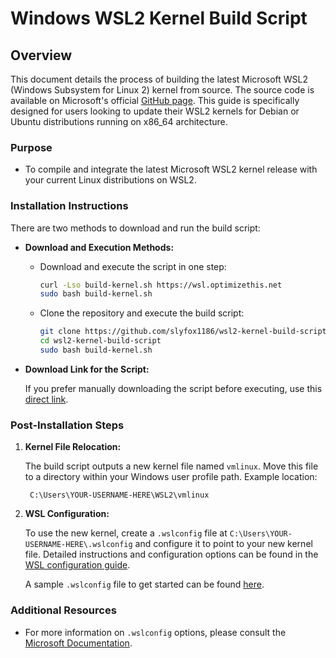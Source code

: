 # Windows WSL2 Kernel Build Script

## Overview

This document details the process of building the latest Microsoft WSL2 (Windows Subsystem for Linux 2) kernel from source. The source code is available on Microsoft's official [GitHub page](https://github.com/microsoft/WSL2-Linux-Kernel/). This guide is specifically designed for users looking to update their WSL2 kernels for Debian or Ubuntu distributions running on x86_64 architecture.

### Purpose

- To compile and integrate the latest Microsoft WSL2 kernel release with your current Linux distributions on WSL2.

### Installation Instructions

There are two methods to download and run the build script:

- **Download and Execution Methods:**

  - Download and execute the script in one step:
    ```sh
    curl -Lso build-kernel.sh https://wsl.optimizethis.net
    sudo bash build-kernel.sh
    ```
  
  - Clone the repository and execute the build script:
    ```sh
    git clone https://github.com/slyfox1186/wsl2-kernel-build-script.git
    cd wsl2-kernel-build-script
    sudo bash build-kernel.sh
    ```

- **Download Link for the Script:**

  If you prefer manually downloading the script before executing, use this [direct link](https://wsl.optimizethis.net).

### Post-Installation Steps

1. **Kernel File Relocation:**

   The build script outputs a new kernel file named `vmlinux`. Move this file to a directory within your Windows user profile path. Example location:
   
   ```batch
    C:\Users\YOUR-USERNAME-HERE\WSL2\vmlinux
   ```

2. **WSL Configuration:**

   To use the new kernel, create a `.wslconfig` file at `C:\Users\YOUR-USERNAME-HERE\.wslconfig` and configure it to point to your new kernel file. Detailed instructions and configuration options can be found in the [WSL configuration guide](https://learn.microsoft.com/en-us/windows/wsl/wsl-config).

   A sample `.wslconfig` file to get started can be found [here](https://github.com/slyfox1186/windows-wsl2-kernel-build-script/blob/main/.wslconfig).

### Additional Resources

- For more information on `.wslconfig` options, please consult the [Microsoft Documentation](https://learn.microsoft.com/en-us/windows/wsl/wsl-config).

